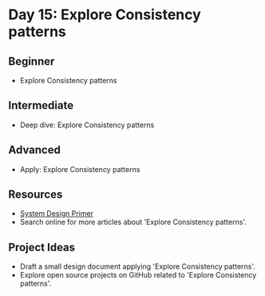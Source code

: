 # Day 15: Explore Consistency patterns

## Beginner
- Explore Consistency patterns

## Intermediate
- Deep dive: Explore Consistency patterns

## Advanced
- Apply: Explore Consistency patterns

## Resources
- [System Design Primer](https://github.com/donnemartin/system-design-primer#consistency-patterns)
- Search online for more articles about 'Explore Consistency patterns'.

## Project Ideas
- Draft a small design document applying 'Explore Consistency patterns'.
- Explore open source projects on GitHub related to 'Explore Consistency patterns'.

